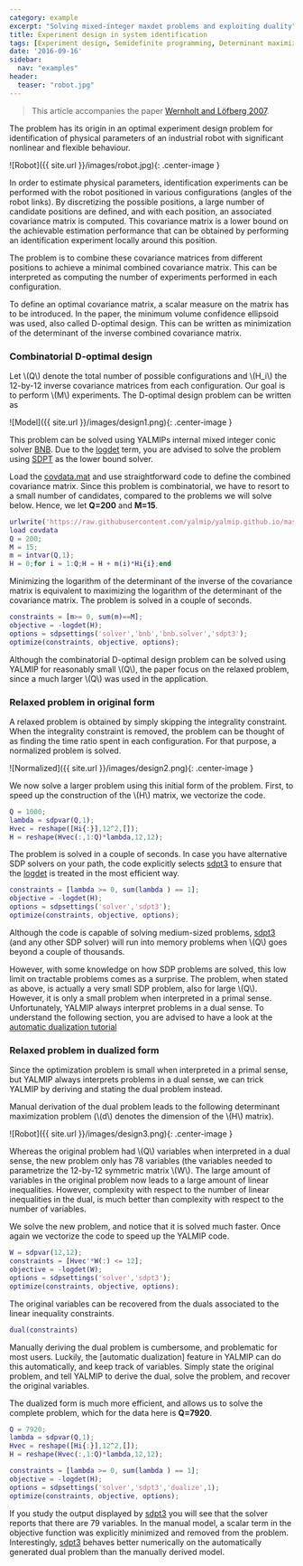 ```yaml
---
category: example
excerpt: "Solving mixed-integer maxdet problems and exploiting duality"
title: Experiment design in system identification
tags: [Experiment design, Semidefinite programming, Determinant maximization, Integer programming, Dual, Duality, Automatic dualization]
date: '2016-09-16'
sidebar:
  nav: "examples"
header:
  teaser: "robot.jpg"
---
```


> This article accompanies the paper [Wernholt and Löfberg 2007](/reference/wernholt2007).

The problem has its origin in an optimal experiment design problem for identification of physical parameters of an industrial robot with significant nonlinear and flexible behaviour.

![Robot]({{ site.url }}/images/robot.jpg){: .center-image }

In order to estimate physical parameters, identification experiments can be performed with the robot positioned in various configurations (angles of the robot links). By discretizing the possible positions, a large number of candidate positions are defined, and with each position, an associated covariance matrix is computed. This covariance matrix is a lower bound on the achievable estimation performance that can be obtained by performing an identification experiment locally around this position.

The problem is to combine these covariance matrices from different positions to achieve a minimal combined covariance matrix.  This can be interpreted as computing the number of experiments performed in each configuration.

To define an optimal covariance matrix, a scalar measure on the matrix has to be introduced. In the paper, the minimum volume confidence ellipsoid was used, also called D-optimal design. This can be written as minimization of the determinant of the inverse combined covariance matrix.

### Combinatorial D-optimal design

Let \\(Q\\) denote the total number of possible configurations and \\(H_i\\) the 12-by-12 inverse covariance matrices from each configuration. Our goal is to perform \\(M\\) experiments. The D-optimal design problem can be written as

![Model]({{ site.url }}/images/design1.png){: .center-image }

This problem can be solved using YALMIPs internal mixed integer conic solver [BNB](/solver/bnb). Due to the [logdet](/command/logdet) term, you are advised to solve the problem using [SDPT](/solver/sdpt3) as the lower bound solver.

Load the [covdata.mat](https://raw.githubusercontent.com/yalmip/yalmip.github.io/master/pub/covdata.mat) and use straightforward code to define the combined covariance matrix. Since this problem is combinatorial, we have to resort to a small number of candidates, compared to the problems we will solve below. Hence, we let **Q=200** and **M=15**.

````matlab
urlwrite('https://raw.githubusercontent.com/yalmip/yalmip.github.io/master/pub/covdata.mat', 'covdata.mat');
load covdata
Q = 200;
M = 15;
m = intvar(Q,1);
H = 0;for i = 1:Q;H = H + m(i)*Hi{i};end
````

Minimizing the logarithm of the determinant of the inverse of the covariance matrix is equivalent to maximizing the logarithm of the determinant of the covariance matrix. The problem is solved in a couple of seconds.

````matlab
constraints = [m>= 0, sum(m)==M];
objective = -logdet(H);
options = sdpsettings('solver','bnb','bnb.solver','sdpt3');
optimize(constraints, objective, options);
````

Although the combinatorial D-optimal design problem can be solved using YALMIP for reasonably small \\(Q\\), the paper focus on the relaxed problem, since a much larger \\(Q\\) was used in the application.

### Relaxed problem in original form

A relaxed problem is obtained by simply skipping the integrality constraint. When the integrality constraint is removed, the problem can be thought of as finding the time ratio spent in each configuration. For that purpose, a normalized problem is solved.

![Normalized]({{ site.url }}/images/design2.png){: .center-image }

We now solve a larger problem using this initial form of the problem. First, to speed up the construction of the \\(H\\) matrix, we vectorize the code.

````matlab
Q = 1000;
lambda = sdpvar(Q,1);
Hvec = reshape([Hi{:}],12^2,[]);
H = reshape(Hvec(:,1:Q)*lambda,12,12);
````

The problem is solved in a couple of seconds. In case you have alternative SDP solvers on your path, the code explicitly selects [sdpt3](/solver/sdpt3) to ensure that the [logdet](/command/logdet) is treated in the most efficient way.

````matlab
constraints = [lambda >= 0, sum(lambda ) == 1];
objective = -logdet(H);
options = sdpsettings('solver','sdpt3');
optimize(constraints, objective, options);
````

Although the code is capable of solving medium-sized problems, [sdpt3](/solver/sdpt3) (and any other SDP solver) will run into memory problems when \\(Q\\) goes beyond a couple of thousands.

However, with some knowledge on how SDP problems are solved, this low limit on tractable problems comes as a surprise. The problem, when stated as above, is actually a very small SDP problem, also for large \\(Q\\). However, it is only a small problem when interpreted in a primal sense. Unfortunately, YALMIP always interpret problems in a dual sense. To understand the following section, you are advised to have a look at the [automatic dualization tutorial](/tutorial/automaticdualization)

### Relaxed problem in dualized form

Since the optimization problem is small when interpreted in a primal sense, but YALMIP always interprets problems in a dual sense, we can trick YALMIP by deriving and stating the dual problem instead.

Manual derivation of the dual problem leads to the following determinant maximization problem (\\(d\\) denotes the dimension of the \\(H\\) matrix).

![Robot]({{ site.url }}/images/design3.png){: .center-image }

Whereas the original problem had \\(Q\\) variables when interpreted in a dual sense, the new problem only has 78 variables (the variables needed to parametrize the 12-by-12 symmetric matrix \\(W\\). The large amount of variables in the original problem now leads to a large amount of linear inequalities. However, complexity with respect to the number of linear inequalities in the dual, is much better than complexity with respect to the number of variables.

We solve the new problem, and notice that it is solved much faster. Once again we vectorize the code to speed up the YALMIP code.

````matlab
W = sdpvar(12,12);
constraints = [Hvec'*W(:) <= 12];
objective = -logdet(W);
options = sdpsettings('solver','sdpt3');
optimize(constraints, objective, options);
````

The original variables can be recovered from the duals associated to the linear inequality constraints.

````matlab
dual(constraints)
````

Manually deriving the dual problem is cumbersome, and problematic for most users. Luckily, the [automatic dualization] feature in YALMIP can do this automatically, and keep track of variables. Simply state the original problem, and tell YALMIP to derive the dual, solve the problem, and recover the original variables.

The dualized form is much more efficient, and allows us to solve the complete problem, which for the data here is **Q=7920**.

````matlab
Q = 7920;
lambda = sdpvar(Q,1);
Hvec = reshape([Hi{:}],12^2,[]);
H = reshape(Hvec(:,1:Q)*lambda,12,12);

constraints = [lambda >= 0, sum(lambda ) == 1];
objective = -logdet(H);
options = sdpsettings('solver','sdpt3','dualize',1);
optimize(constraints, objective, options);
````

If you study the output displayed by [sdpt3](/solver/sdpt3) you will see that the solver reports that there are 79 variables. In the manual model, a scalar term in the objective function was explicitly minimized and removed from the problem. Interestingly, [sdpt3](/solver/sdpt3) behaves better numerically on the automatically generated dual problem than the manually derived model.
